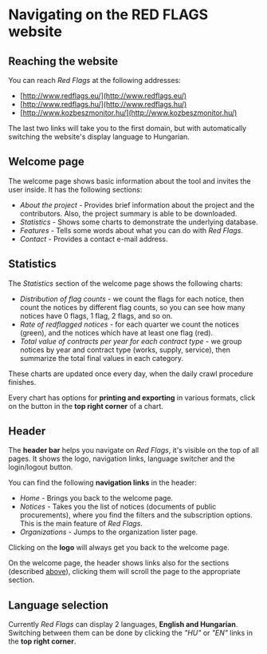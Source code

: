 # Navigating on the RED FLAGS website



## Reaching the website

You can reach *Red Flags* at the following addresses:

* [http://www.redflags.eu/](http://www.redflags.eu/)
* [http://www.redflags.hu/](http://www.redflags.hu/)
* [http://www.kozbeszmonitor.hu/](http://www.kozbeszmonitor.hu/)

The last two links will take you to the first domain, but with automatically switching the website's display language to Hungarian.



## Welcome page



The welcome page shows basic information about the tool and invites the user inside. It has the following sections:

* *About the project* - Provides brief information about the project and the contributors. Also, the project summary is able to be downloaded.
* *Statistics* - Shows some charts to demonstrate the underlying database.
* *Features* - Tells some words about what you can do with *Red Flags*.
* *Contact* - Provides a contact e-mail address.



## Statistics



The *Statistics* section of the welcome page shows the following charts:

* *Distribution of flag counts* - we count the flags for each notice, then count the notices by different flag counts, so you can see how many notices have 0 flags, 1 flag, 2 flags, and so on.
* *Rate of redflagged notices* - for each quarter we count the notices (green), and the notices which have at least one flag (red).
* *Total value of contracts per year for each contract type* - we group notices by year and contract type (works, supply, service), then summarize the total final values in each category.

These charts are updated once every day, when the daily crawl procedure finishes.

Every chart has options for **printing and exporting** in various formats, click on the button in the **top right corner** of a chart.



## Header



The **header bar** helps you navigate on *Red Flags*, it's visible on the top of all pages. It shows the logo, navigation links, language switcher and the login/logout button.

You can find the following **navigation links** in the header:

* *Home* - Brings you back to the welcome page.
* *Notices* - Takes you the list of notices (documents of public procurements), where you find the filters and the subscription options. This is the main feature of *Red Flags*.
* *Organizations* - Jumps to the organization lister page.

Clicking on the **logo** will always get you back to the welcome page.

On the welcome page, the header shows links also for the sections (described [above](#welcome-page)), clicking them will scroll the page to the appropriate section.



## Language selection



Currently *Red Flags* can display 2 languages, **English and Hungarian**. Switching between them can be done by clicking the *"HU"* or *"EN"* links in the **top right corner**.